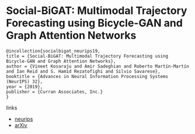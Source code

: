 # Social-BiGAT: Multimodal Trajectory Forecasting using Bicycle-GAN and Graph Attention Networks

```
@incollection{socialbigat_neurips19,
title = {Social-BiGAT: Multimodal Trajectory Forecasting using Bicycle-GAN and Graph Attention Networks},
author = {Vineet Kosaraju and Amir Sadeghian and Roberto Martín-Martín and Ian Reid and S. Hamid Rezatofighi and Silvio Savarese},
booktitle = {Advances in Neural Information Processing Systems (NeurIPS) 32},
year = {2019},
publisher = {Curran Associates, Inc.}
}
```

links
- [neurips](https://nips.cc/Conferences/2019/Schedule?showEvent=13259)
- [arXiv](https://arxiv.org/abs/1907.03395)

